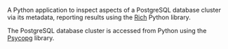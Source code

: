 A Python application to inspect aspects of a PostgreSQL database cluster via its metadata, reporting results using the [Rich](https://rich.readthedocs.io/en/latest/) Python library.

The PostgreSQL database cluster is accessed from Python using the [Psycopg](https://www.psycopg.org/docs/index.html) library.

